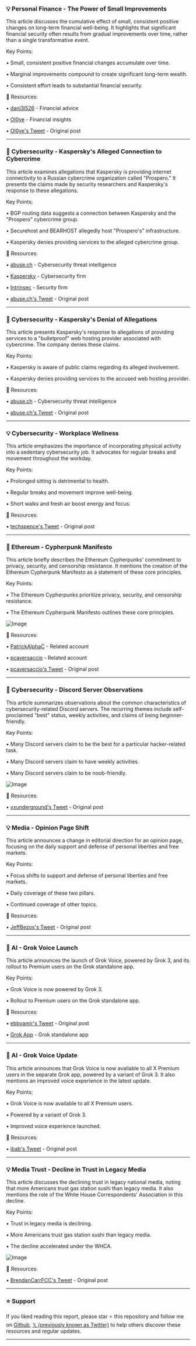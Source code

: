 ### 💡 Personal Finance - The Power of Small Improvements

This article discusses the cumulative effect of small, consistent positive changes on long-term financial well-being.  It highlights that significant financial security often results from gradual improvements over time, rather than a single transformative event.

Key Points:

• Small, consistent positive financial changes accumulate over time.


• Marginal improvements compound to create significant long-term wealth.


• Consistent effort leads to substantial financial security.


🔗 Resources:

• [dani3l526](https://x.com/dani3l526) - Financial advice


• [Ol0ye](https://x.com/Ol0ye) - Financial insights


• [Ol0ye's Tweet](https://x.com/Ol0ye/status/1895769138267934839) -  Original post


---

### 🤖 Cybersecurity - Kaspersky's Alleged Connection to Cybercrime

This article examines allegations that Kaspersky is providing internet connectivity to a Russian cybercrime organization called "Prospero." It presents the claims made by security researchers and Kaspersky's response to these allegations.

Key Points:

• BGP routing data suggests a connection between Kaspersky and the "Prospero" cybercrime group.


•  Securehost and BEARHOST allegedly host "Prospero's" infrastructure.


• Kaspersky denies providing services to the alleged cybercrime group.



🔗 Resources:

• [abuse.ch](https://x.com/abuse_ch) - Cybersecurity threat intelligence


• [Kaspersky](https://x.com/kaspersky) - Cybersecurity firm


• [Intrinsec](https://x.com/Intrinsec) - Security firm


• [abuse.ch's Tweet](https://x.com/abuse_ch/status/1895766287659217287) - Original post


---

### 🤖 Cybersecurity - Kaspersky's Denial of Allegations

This article presents Kaspersky's response to allegations of providing services to a "bulletproof" web hosting provider associated with cybercrime.  The company denies these claims.

Key Points:

• Kaspersky is aware of public claims regarding its alleged involvement.


• Kaspersky denies providing services to the accused web hosting provider.


🔗 Resources:

• [abuse.ch](https://x.com/abuse_ch) - Cybersecurity threat intelligence


• [abuse.ch's Tweet](https://x.com/abuse_ch/status/1896110440691720515) - Original post


---

### 💡 Cybersecurity - Workplace Wellness

This article emphasizes the importance of incorporating physical activity into a sedentary cybersecurity job. It advocates for regular breaks and movement throughout the workday.

Key Points:

• Prolonged sitting is detrimental to health.


• Regular breaks and movement improve well-being.


• Short walks and fresh air boost energy and focus.


🔗 Resources:

• [techspence's Tweet](https://x.com/techspence/status/1895523864660111593) - Original post


---

### 🤖 Ethereum - Cypherpunk Manifesto

This article briefly describes the Ethereum Cypherpunks' commitment to privacy, security, and censorship resistance.  It mentions the creation of the Ethereum Cypherpunk Manifesto as a statement of these core principles.

Key Points:

• The Ethereum Cypherpunks prioritize privacy, security, and censorship resistance.


•  The Ethereum Cypherpunk Manifesto outlines these core principles.


![Image](https://pbs.twimg.com/media/Gk9CIOpW4AALpHb?format=jpg&name=small)


🔗 Resources:

• [PatrickAlphaC](https://x.com/PatrickAlphaC) - Related account


• [pcaversaccio](https://x.com/pcaversaccio) -  Related account


• [pcaversaccio's Tweet](https://x.com/pcaversaccio/status/1895806679704306130) - Original post


---

### 🤖 Cybersecurity - Discord Server Observations

This article summarizes observations about the common characteristics of cybersecurity-related Discord servers.  The recurring themes include self-proclaimed "best" status, weekly activities, and claims of being beginner-friendly.

Key Points:

• Many Discord servers claim to be the best for a particular hacker-related task.


• Many Discord servers claim to have weekly activities.


• Many Discord servers claim to be noob-friendly.


![Image](https://pbs.twimg.com/media/GlAldlIXYAAjn9o?format=jpg&name=small)


🔗 Resources:

• [vxunderground's Tweet](https://x.com/vxunderground/status/1896056683681427737) - Original post


---

### 💡 Media - Opinion Page Shift

This article announces a change in editorial direction for an opinion page, focusing on the daily support and defense of personal liberties and free markets.

Key Points:

• Focus shifts to support and defense of personal liberties and free markets.


• Daily coverage of these two pillars.


• Continued coverage of other topics.


🔗 Resources:

• [JeffBezos's Tweet](https://x.com/JeffBezos/status/1894757287052362088) - Original post


---

### 🚀 AI - Grok Voice Launch

This article announces the launch of Grok Voice, powered by Grok 3, and its rollout to Premium users on the Grok standalone app.

Key Points:

• Grok Voice is now powered by Grok 3.


• Rollout to Premium users on the Grok standalone app.


🔗 Resources:

• [ebbyamir's Tweet](https://x.com/ebbyamir/status/1894894757018743007) - Original post


• [Grok App](https://apps.apple.com/us/app/grok/id6670324846) - Grok standalone app


---

### 🚀 AI - Grok Voice Update

This article announces that Grok Voice is now available to all X Premium users in the separate Grok app, powered by a variant of Grok 3.  It also mentions an improved voice experience in the latest update.

Key Points:

• Grok Voice is now available to all X Premium users.


• Powered by a variant of Grok 3.


• Improved voice experience launched.


🔗 Resources:

• [ibab's Tweet](https://x.com/ibab/status/1894896923980767446) - Original post


---

### 💡 Media Trust - Decline in Trust in Legacy Media

This article discusses the declining trust in legacy national media, noting that more Americans trust gas station sushi than legacy media. It also mentions the role of the White House Correspondents' Association in this decline.

Key Points:

• Trust in legacy media is declining.


• More Americans trust gas station sushi than legacy media.


• The decline accelerated under the WHCA.


![Image](https://pbs.twimg.com/media/GkwzemOWMAAKQOo?format=jpg&name=small)


🔗 Resources:

• [BrendanCarrFCC's Tweet](https://x.com/BrendanCarrFCC/status/1894946147044647327) - Original post


---

### ⭐️ Support

If you liked reading this report, please star ⭐️ this repository and follow me on [Github](https://github.com/Drix10), [𝕏 (previously known as Twitter)](https://x.com/DRIX_10_) to help others discover these resources and regular updates.

---